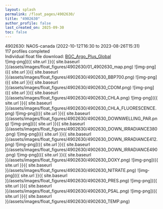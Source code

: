 ```yaml
---
layout: splash
permalink: /float_pages/4902630/
title: "4902630"
author_profile: false
last_created_on: 2025-09-30
toc: false
---
```

 
4902630: NAOS-canada (2022-10-12T16:30 to 2023-08-26T15:31)\
117 profiles completed\
Individual float file download: [BGC_Argo_Plus_Global](https://ftp.soest.hawaii.edu/bgc_argo_plus/Individual_Floats/outliers_removed/4902630_Sprof_processed.nc)\
![img-png]({{ site.url }}{{ site.baseurl }}/assets/images/float_figures/4902630/01_4902630_map.png)
![img-png]({{ site.url }}{{ site.baseurl }}/assets/images/float_figures/4902630/4902630_BBP700.png)
![img-png]({{ site.url }}{{ site.baseurl }}/assets/images/float_figures/4902630/4902630_CDOM.png)
![img-png]({{ site.url }}{{ site.baseurl }}/assets/images/float_figures/4902630/4902630_CHLA.png)
![img-png]({{ site.url }}{{ site.baseurl }}/assets/images/float_figures/4902630/4902630_CHLA_FLUORESCENCE.png)
![img-png]({{ site.url }}{{ site.baseurl }}/assets/images/float_figures/4902630/4902630_DOWNWELLING_PAR.png)
![img-png]({{ site.url }}{{ site.baseurl }}/assets/images/float_figures/4902630/4902630_DOWN_IRRADIANCE380.png)
![img-png]({{ site.url }}{{ site.baseurl }}/assets/images/float_figures/4902630/4902630_DOWN_IRRADIANCE412.png)
![img-png]({{ site.url }}{{ site.baseurl }}/assets/images/float_figures/4902630/4902630_DOWN_IRRADIANCE490.png)
![img-png]({{ site.url }}{{ site.baseurl }}/assets/images/float_figures/4902630/4902630_DOXY.png)
![img-png]({{ site.url }}{{ site.baseurl }}/assets/images/float_figures/4902630/4902630_NITRATE.png)
![img-png]({{ site.url }}{{ site.baseurl }}/assets/images/float_figures/4902630/4902630_PRES.png)
![img-png]({{ site.url }}{{ site.baseurl }}/assets/images/float_figures/4902630/4902630_PSAL.png)
![img-png]({{ site.url }}{{ site.baseurl }}/assets/images/float_figures/4902630/4902630_TEMP.png)

